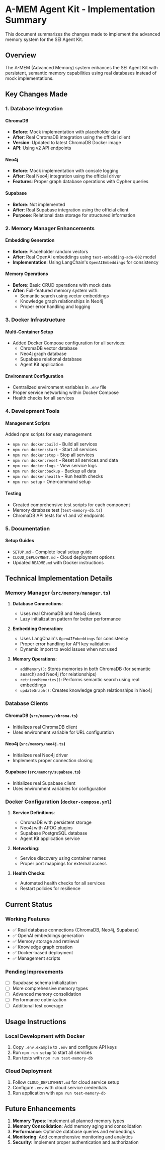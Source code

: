 # A-MEM Agent Kit - Implementation Summary

This document summarizes the changes made to implement the advanced memory system for the SEI Agent Kit.

## Overview

The A-MEM (Advanced Memory) system enhances the SEI Agent Kit with persistent, semantic memory capabilities using real databases instead of mock implementations.

## Key Changes Made

### 1. Database Integration

#### ChromaDB
- **Before**: Mock implementation with placeholder data
- **After**: Real ChromaDB integration using the official client
- **Version**: Updated to latest ChromaDB Docker image
- **API**: Using v2 API endpoints

#### Neo4j
- **Before**: Mock implementation with console logging
- **After**: Real Neo4j integration using the official driver
- **Features**: Proper graph database operations with Cypher queries

#### Supabase
- **Before**: Not implemented
- **After**: Real Supabase integration using the official client
- **Purpose**: Relational data storage for structured information

### 2. Memory Manager Enhancements

#### Embedding Generation
- **Before**: Placeholder random vectors
- **After**: Real OpenAI embeddings using `text-embedding-ada-002` model
- **Implementation**: Using LangChain's `OpenAIEmbeddings` for consistency

#### Memory Operations
- **Before**: Basic CRUD operations with mock data
- **After**: Full-featured memory system with:
  - Semantic search using vector embeddings
  - Knowledge graph relationships in Neo4j
  - Proper error handling and logging

### 3. Docker Infrastructure

#### Multi-Container Setup
- Added Docker Compose configuration for all services:
  - ChromaDB vector database
  - Neo4j graph database
  - Supabase relational database
  - Agent Kit application

#### Environment Configuration
- Centralized environment variables in `.env` file
- Proper service networking within Docker Compose
- Health checks for all services

### 4. Development Tools

#### Management Scripts
Added npm scripts for easy management:
- `npm run docker:build` - Build all services
- `npm run docker:start` - Start all services
- `npm run docker:stop` - Stop all services
- `npm run docker:reset` - Reset all services and data
- `npm run docker:logs` - View service logs
- `npm run docker:backup` - Backup all data
- `npm run docker:health` - Run health checks
- `npm run setup` - One-command setup

#### Testing
- Created comprehensive test scripts for each component
- Memory database test (`test-memory-db.ts`)
- ChromaDB API tests for v1 and v2 endpoints

### 5. Documentation

#### Setup Guides
- `SETUP.md` - Complete local setup guide
- `CLOUD_DEPLOYMENT.md` - Cloud deployment options
- Updated `README.md` with Docker instructions

## Technical Implementation Details

### Memory Manager (`src/memory/manager.ts`)

1. **Database Connections**: 
   - Uses real ChromaDB and Neo4j clients
   - Lazy initialization pattern for better performance

2. **Embedding Generation**:
   - Uses LangChain's `OpenAIEmbeddings` for consistency
   - Proper error handling for API key validation
   - Dynamic import to avoid issues when not used

3. **Memory Operations**:
   - `addMemory()`: Stores memories in both ChromaDB (for semantic search) and Neo4j (for relationships)
   - `retrieveMemories()`: Performs semantic search using real embeddings
   - `updateGraph()`: Creates knowledge graph relationships in Neo4j

### Database Clients

#### ChromaDB (`src/memory/chroma.ts`)
- Initializes real ChromaDB client
- Uses environment variable for URL configuration

#### Neo4j (`src/memory/neo4j.ts`)
- Initializes real Neo4j driver
- Implements proper connection closing

#### Supabase (`src/memory/supabase.ts`)
- Initializes real Supabase client
- Uses environment variables for configuration

### Docker Configuration (`docker-compose.yml`)

1. **Service Definitions**:
   - ChromaDB with persistent storage
   - Neo4j with APOC plugins
   - Supabase PostgreSQL database
   - Agent Kit application service

2. **Networking**:
   - Service discovery using container names
   - Proper port mappings for external access

3. **Health Checks**:
   - Automated health checks for all services
   - Restart policies for resilience

## Current Status

### Working Features
- ✅ Real database connections (ChromaDB, Neo4j, Supabase)
- ✅ OpenAI embeddings generation
- ✅ Memory storage and retrieval
- ✅ Knowledge graph creation
- ✅ Docker-based deployment
- ✅ Management scripts

### Pending Improvements
- [ ] Supabase schema initialization
- [ ] More comprehensive memory types
- [ ] Advanced memory consolidation
- [ ] Performance optimization
- [ ] Additional test coverage

## Usage Instructions

### Local Development with Docker
1. Copy `.env.example` to `.env` and configure API keys
2. Run `npm run setup` to start all services
3. Run tests with `npm run test-memory-db`

### Cloud Deployment
1. Follow `CLOUD_DEPLOYMENT.md` for cloud service setup
2. Configure `.env` with cloud service credentials
3. Run application with `npm run test-memory-db`

## Future Enhancements

1. **Memory Types**: Implement all planned memory types
2. **Memory Consolidation**: Add memory aging and consolidation
3. **Performance**: Optimize database queries and embeddings
4. **Monitoring**: Add comprehensive monitoring and analytics
5. **Security**: Implement proper authentication and authorization